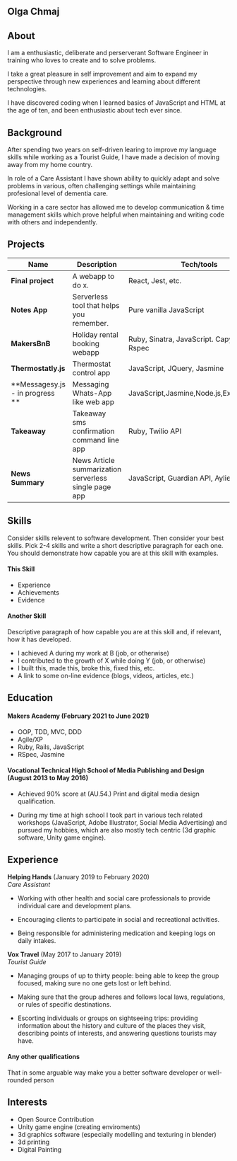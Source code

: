 ## Olga Chmaj

## About
I am a enthusiastic, deliberate and perserverant Software Engineer in training who loves to create and to solve problems.

I take a great pleasure in self improvement and aim to expand my perspective through new experiences and learning about different technologies.

I have discovered coding when I learned basics of JavaScript and HTML at the age of ten, and been enthusiastic about tech ever since. 

## Background

After spending two years on self-driven learing to improve my language skills while working 
as a Tourist Guide, I have made a decision of moving away from my home country.

In role of a Care Assistant I have shown ability to quickly adapt and solve problems in various,
often challenging settings while maintaining profesional level of dementia care.

Working in a care sector has allowed me to develop communication & time management skills
which prove helpful when maintaining and writing code with others and independently.




## Projects

| Name                         | Description       | Tech/tools        |
| ---------------------------- | ----------------- | ----------------- |
| **Final project**            | A webapp to do x. | React, Jest, etc. |
| **Notes App**                | Serverless tool that helps you remember. | Pure vanilla JavaScript|
| **MakersBnB**                | Holiday rental booking webapp | Ruby, Sinatra, JavaScript. Capybara, Rspec|
| **Thermostatly.js**          | Thermostat control app | JavaScript, JQuery, Jasmine|
| **Messagesy.js - in progress **             | Messaging Whats-App like web app| JavaScript,Jasmine,Node.js,Express,React| 
| **Takeaway**                 | Takeaway sms confirmation command line app | Ruby, Twilio API|
| **News Summary**             | News Article summarization serverless single page app| JavaScript, Guardian API, Aylien API|


## Skills

Consider skills relevent to software development. Then consider your best skills. Pick 2-4 skills and write a short descriptive paragraph for each one. You should demonstrate how capable you are at this skill with examples.

#### This Skill

- Experience
- Achievements
- Evidence

#### Another Skill

Descriptive paragraph of how capable you are at this skill and, if relevant, how it has developed.

- I achieved A during my work at B (job, or otherwise)
- I contributed to the growth of X while doing Y (job, or otherwise)
- I built this, made this, broke this, fixed this, etc.
- A link to some on-line evidence (blogs, videos, articles, etc.)

## Education

#### Makers Academy (February 2021 to June 2021)

- OOP, TDD, MVC, DDD
- Agile/XP
- Ruby, Rails, JavaScript
- RSpec, Jasmine

#### Vocational Technical High School of Media Publishing and Design (August 2013 to May 2016)

- Achieved 90% score at (AU.54.) Print and digital media design qualification.

- During my time at high school I took part in various tech related workshops (JavaScript, Adobe Illustrator, Social Media Advertising) and pursued my hobbies, which are also     mostly tech centric (3d graphic software, Unity game engine).

## Experience

**Helping Hands** (January 2019 to February 2020)  
_Care Assistant_

- Working with other health and social care professionals to provide
  individual care and development plans. 
  
- Encouraging clients to participate in social and recreational activities. 

- Being responsible for administering medication and keeping logs on daily intakes.


**Vox Travel** (May 2017 to January 2019)  
_Tourist Guide_

- Managing groups of up to thirty people: being able to keep the group focused,
  making sure no one gets lost or left behind.

- Making sure that the group adheres and follows local laws,
  regulations, or rules of specific destinations.

- Escorting individuals or groups on sightseeing trips: providing
  information about the history and culture of the places they visit,
  describing points of interests, and answering questions tourists may have.

#### Any other qualifications

That in some arguable way make you a better software developer or well-rounded person

## Interests
- Open Source Contribution 
- Unity game engine (creating enviroments)
- 3d graphics software (especially modelling and texturing in blender)
- 3d printing
- Digital Painting
